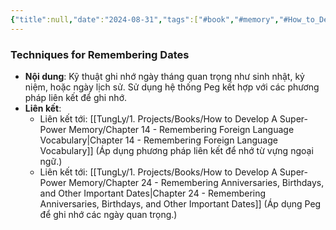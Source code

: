 ```yaml
---
{"title":null,"date":"2024-08-31","tags":["#book","#memory","#How_to_Develop_A_Super_Power_Memory"],"Chương":"Chương13","dg-publish":true,"dg-home":false,"permalink":"/tung-ly/1-projects/books/how-to-develop-a-super-power-memory/chapter-13-remembering-dates/","dgPassFrontmatter":true}
---
```


### Techniques for Remembering Dates

- **Nội dung**: Kỹ thuật ghi nhớ ngày tháng quan trọng như sinh nhật, kỷ niệm, hoặc ngày lịch sử. Sử dụng hệ thống Peg kết hợp với các phương pháp liên kết để ghi nhớ.
- **Liên kết**:
    - Liên kết tới: [[TungLy/1. Projects/Books/How to Develop A Super-Power Memory/Chapter 14 - Remembering Foreign Language Vocabulary\|Chapter 14 - Remembering Foreign Language Vocabulary]] (Áp dụng phương pháp liên kết để nhớ từ vựng ngoại ngữ.)
    - Liên kết tới: [[TungLy/1. Projects/Books/How to Develop A Super-Power Memory/Chapter 24 - Remembering Anniversaries, Birthdays, and Other Important Dates\|Chapter 24 - Remembering Anniversaries, Birthdays, and Other Important Dates]] (Áp dụng Peg để ghi nhớ các ngày quan trọng.)